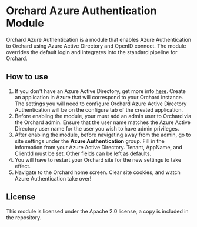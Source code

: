 # Orchard Azure Authentication Module

Orchard Azure Authentication is a module that enables Azure Authentication to Orchard using Azure Active Directory and OpenID connect. The module overrides the default login and integrates into the standard pipeline for Orchard.

## How to use

1. If you don't have an Azure Active Directory, get more info [here](https://azure.microsoft.com/en-us/documentation/articles/active-directory-whatis/). Create an application in Azure that will correspond to your Orchard instance. The settings you will need to configure Orchard Azure Active Directory Authentication will be on the configure tab of the created application.
2. Before enabling the module, your must add an admin user to Orchard via the Orchard admin. Ensure that the user name matches the Azure Active Directory user name for the user you wish to have admin privileges.
3. After enabling the module, before navigating away from the admin, go to site settings under the **Azure Authentication** group. Fill in the information from your Azure Active Directory. Tenant, AppName, and ClientId must be set. Other fields can be left as defaults.
4. You will have to restart your Orchard site for the new settings to take effect.
5. Navigate to the Orchard home screen. Clear site cookies, and watch Azure Authentication take over!

## License

This module is licensed under the Apache 2.0 license, a copy is included in the repository.
